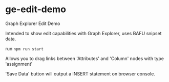# ge-edit-demo
Graph Explorer Edit Demo

Intended to show edit capabilities with Graph Explorer, uses BAFU snipset data.

run `npm run start`

Allows you to drag links between 'Attributes' and 'Column' nodes with type 'assignment'

'Save Data' button will output a INSERT statement on browser console.
